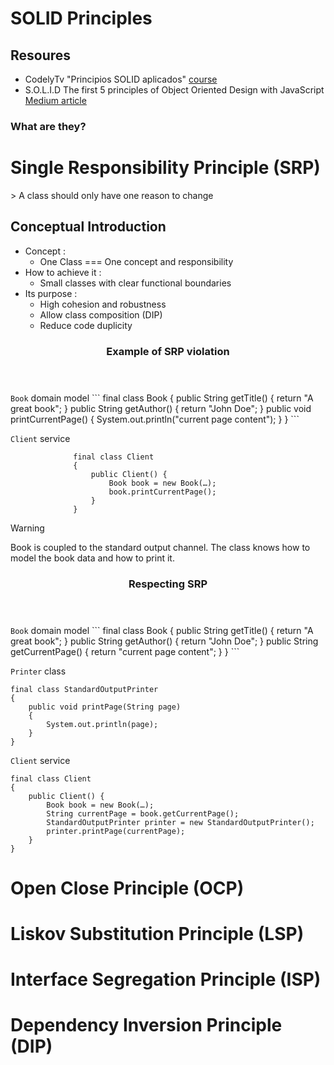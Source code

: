   # SOLID Principles

## Resoures
- CodelyTv "Principios SOLID aplicados" [course](https://pro.codely.com/library/principios-solid-aplicados-36875/77070/path/?path_id=7379060)
- S.O.L.I.D The first 5 principles of Object Oriented Design with JavaScript [Medium article](https://medium.com/@cramirez92/s-o-l-i-d-the-first-5-priciples-of-object-oriented-design-with-javascript-790f6ac9b9fa)

### What are they?

# Single Responsibility Principle (SRP)

  <section>
      <article>
        > A class should only have one reason to change   
          <h2>Conceptual Introduction</h2>
          <ul>
            <li> Concept : 
              <ul>
                  <li>One Class === One concept and responsibility</li>
              </ul>
            </li>
            <li> How to achieve it : 
              <ul>
                  <li>Small classes with clear functional boundaries</li>
              </ul>
            </li>
             <li> Its purpose : 
              <ul>
                  <li>High cohesion and robustness</li>
                 <li>Allow class composition (DIP)</li>
                 <li>Reduce code duplicity</li>
              </ul>
            </li>
          </ul>
      </article>
    </section>
    <section>
      <article>
        <header>
            <h3>Example of SRP violation</h3>
        </header>
         </article>
    </section>
<code>Book</code> domain model
```
              final class Book
              {
                  public String getTitle()
                  {
                      return "A great book";
                  }
                  public String getAuthor()
                  {
                      return "John Doe";
                  }
                  public void printCurrentPage()
                  { 
                      System.out.println("current page content");
                  }
              }
  ```
         
<code>Client</code> service
```
              final class Client
              {
                  public Client() {
                      Book book = new Book(…);
                      book.printCurrentPage();
                  }
              }
```

>[!WARNING]
>Book is coupled to the standard output channel. The class knows how to model the book data and how to print it. 
          
  <section>
      <article>
        <header>
            <h3>Respecting SRP</h3>
        </header>
         </article>
    </section>
<code>Book</code> domain model
```
final class Book
{
  public String getTitle()
  {
    return "A great book";
  }
  public String getAuthor()
  {
    return "John Doe";
   }
   public String getCurrentPage()
    {
      return "current page content";
     }
  }
  ```


<code>Printer</code> class
```
final class StandardOutputPrinter
{
    public void printPage(String page)
    {
        System.out.println(page);
    }
}
``` 
      
<code>Client</code> service
```
final class Client
{
    public Client() {
        Book book = new Book(…);
        String currentPage = book.getCurrentPage();
        StandardOutputPrinter printer = new StandardOutputPrinter();
        printer.printPage(currentPage);
    }
}
```      
       

# Open Close Principle (OCP)
# Liskov Substitution Principle (LSP)
# Interface Segregation Principle (ISP)
# Dependency Inversion Principle (DIP)
